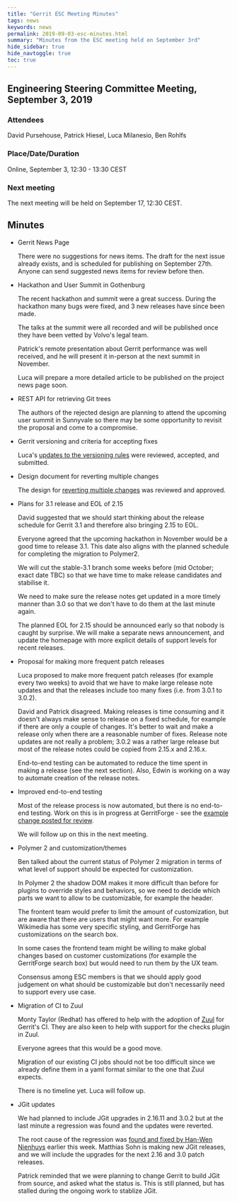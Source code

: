 ```yaml
---
title: "Gerrit ESC Meeting Minutes"
tags: news
keywords: news
permalink: 2019-09-03-esc-minutes.html
summary: "Minutes from the ESC meeting held on September 3rd"
hide_sidebar: true
hide_navtoggle: true
toc: true
---
```


## Engineering Steering Committee Meeting, September 3, 2019

### Attendees

David Pursehouse, Patrick Hiesel, Luca Milanesio, Ben Rohlfs

### Place/Date/Duration

Online, September 3, 12:30 - 13:30 CEST

### Next meeting

The next meeting will be held on September 17, 12:30 CEST.

## Minutes

* Gerrit News Page

  There were no suggestions for news items. The draft for the next issue already
  exists, and is scheduled for publishing on September 27th. Anyone can send
  suggested news items for review before then.

* Hackathon and User Summit in Gothenburg

  The recent hackathon and summit were a great success. During the hackathon
  many bugs were fixed, and 3 new releases have since been made.

  The talks at the summit were all recorded and will be published once they
  have been vetted by Volvo's legal team.

  Patrick's remote presentation about Gerrit performance was well received,
  and he will present it in-person at the next summit in November.

  Luca will prepare a more detailed article to be published on the project
  news page soon.

* REST API for retrieving Git trees

  The authors of the rejected design are planning to attend the upcoming user
  summit in Sunnyvale so there may be some opportunity to revisit the proposal
  and come to a compromise.

* Gerrit versioning and criteria for accepting fixes

  Luca's [updates to the versioning rules](https://gerrit-review.googlesource.com/c/gerrit/+/234560)
  were reviewed, accepted, and submitted.

* Design document for reverting multiple changes

  The design for [reverting multiple changes](https://gerrit-review.googlesource.com/c/homepage/+/233996)
  was reviewed and approved.

* Plans for 3.1 release and EOL of 2.15

  David suggested that we should start thinking about the release schedule
  for Gerrit 3.1 and therefore also bringing 2.15 to EOL.

  Everyone agreed that the upcoming hackathon in November would be a good
  time to release 3.1. This date also aligns with the planned schedule for
  completing the migration to Polymer2.

  We will cut the stable-3.1 branch some weeks before (mid October; exact date
  TBC) so that we have time to make release candidates and stabilise it.

  We need to make sure the release notes get updated in a more timely manner than
  3.0 so that we don't have to do them at the last minute again.

  The planned EOL for 2.15 should be announced early so that nobody is caught
  by surprise. We will make a separate news announcement, and update the
  homepage with more explicit details of support levels for recent releases.

* Proposal for making more frequent patch releases

  Luca proposed to make more frequent patch releases (for example every two
  weeks) to avoid that we have to make large release note updates and that
  the releases include too many fixes (i.e. from 3.0.1 to 3.0.2).

  David and Patrick disagreed. Making releases is time consuming and it
  doesn't always make sense to release on a fixed schedule, for example if
  there are only a couple of changes. It's better to wait and make a release
  only when there are a reasonable number of fixes. Release note updates
  are not really a problem; 3.0.2 was a rather large release but most of the
  release notes could be copied from 2.15.x and 2.16.x.

  End-to-end testing can be automated to reduce the time spent in making a
  release (see the next section). Also, Edwin is working on a way to
  automate creation of the release notes.

* Improved end-to-end testing

  Most of the release process is now automated, but there is no end-to-end
  testing. Work on this is in progress at GerritForge - see the
  [example change posted for review](https://gerrit-review.googlesource.com/c/gerrit/+/225212).

  We will follow up on this in the next meeting.

* Polymer 2 and customization/themes

  Ben talked about the current status of Polymer 2 migration in terms of
  what level of support should be expected for customization.

  In Polymer 2 the shadow DOM makes it more difficult than before for
  plugins to override styles and behaviors, so we need to decide which
  parts we want to allow to be customizable, for example the header.

  The frontent team would prefer to limit the amount of customization, but
  are aware that there are users that might want more. For example Wikimedia
  has some very specific styling, and GerritForge has customizations on the
  search box.

  In some cases the frontend team might be willing to make global changes
  based on customer customizations (for example the GerritForge search box)
  but would need to run them by the UX team.

  Consensus among ESC members is that we should apply good judgement on what
  should be customizable but don't necessarily need to support every use
  case.

* Migration of CI to Zuul

  Monty Taylor (Redhat) has offered to help with the adoption of [Zuul](https://zuul-ci.org/)
  for Gerrit's CI. They are also keen to help with support for the checks
  plugin in Zuul.

  Everyone agrees that this would be a good move.

  Migration of our existing CI jobs should not be too difficult since we
  already define them in a yaml format similar to the one that Zuul expects.

  There is no timeline yet. Luca will follow up.

* JGit updates

  We had planned to include JGit upgrades in 2.16.11 and 3.0.2 but at the
  last minute a regression was found and the updates were reverted.

  The root cause of the regression was [found and fixed by Han-Wen Nienhuys](https://git.eclipse.org/r/#/c/148706/)
  earlier this week. Matthias Sohn is making new JGit releases, and we will
  include the upgrades for the next 2.16 and 3.0 patch releases.

  Patrick reminded that we were planning to change Gerrit to build JGit
  from source, and asked what the status is. This is still planned, but
  has stalled during the ongoing work to stablize JGit.
